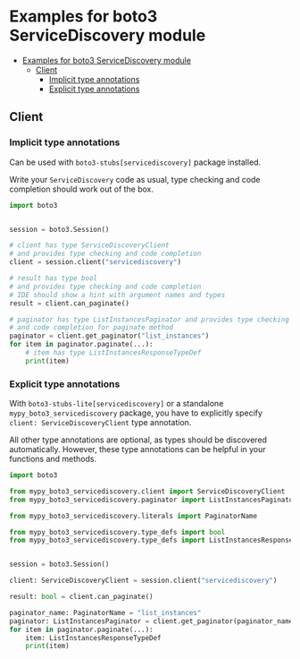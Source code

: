 <a id="examples-for-boto3-servicediscovery-module"></a>

# Examples for boto3 ServiceDiscovery module

- [Examples for boto3 ServiceDiscovery module](#examples-for-boto3-servicediscovery-module)
  - [Client](#client)
    - [Implicit type annotations](#implicit-type-annotations)
    - [Explicit type annotations](#explicit-type-annotations)

<a id="client"></a>

## Client

<a id="implicit-type-annotations"></a>

### Implicit type annotations

Can be used with `boto3-stubs[servicediscovery]` package installed.

Write your `ServiceDiscovery` code as usual, type checking and code completion
should work out of the box.

```python
import boto3


session = boto3.Session()

# client has type ServiceDiscoveryClient
# and provides type checking and code completion
client = session.client("servicediscovery")

# result has type bool
# and provides type checking and code completion
# IDE should show a hint with argument names and types
result = client.can_paginate()

# paginator has type ListInstancesPaginator and provides type checking
# and code completion for paginate method
paginator = client.get_paginator("list_instances")
for item in paginator.paginate(...):
    # item has type ListInstancesResponseTypeDef
    print(item)
```

<a id="explicit-type-annotations"></a>

### Explicit type annotations

With `boto3-stubs-lite[servicediscovery]` or a standalone
`mypy_boto3_servicediscovery` package, you have to explicitly specify
`client: ServiceDiscoveryClient` type annotation.

All other type annotations are optional, as types should be discovered
automatically. However, these type annotations can be helpful in your functions
and methods.

```python
import boto3

from mypy_boto3_servicediscovery.client import ServiceDiscoveryClient
from mypy_boto3_servicediscovery.paginator import ListInstancesPaginator

from mypy_boto3_servicediscovery.literals import PaginatorName

from mypy_boto3_servicediscovery.type_defs import bool
from mypy_boto3_servicediscovery.type_defs import ListInstancesResponseTypeDef


session = boto3.Session()

client: ServiceDiscoveryClient = session.client("servicediscovery")

result: bool = client.can_paginate()

paginator_name: PaginatorName = "list_instances"
paginator: ListInstancesPaginator = client.get_paginator(paginator_name)
for item in paginator.paginate(...):
    item: ListInstancesResponseTypeDef
    print(item)
```
